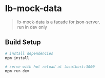 # lb-mock-data

> lb-mock-data is a facade for json-server.  
> run in dev only

## Build Setup

``` bash
# install dependencies
npm install

# serve with hot reload at localhost:3000
npm run dev


```
